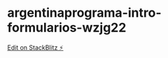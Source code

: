 # argentinaprograma-intro-formularios-wzjg22

[Edit on StackBlitz ⚡️](https://stackblitz.com/edit/argentinaprograma-intro-formularios-wzjg22)